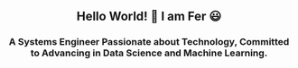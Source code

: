 <h2 align="center">Hello World! 👋 I am Fer 😃</h2>


<h3 align="center">A Systems Engineer Passionate about Technology, Committed to Advancing in Data Science and Machine Learning.</h3>

<!--
**FerTech4/FerTech4** is a ✨ _special_ ✨ repository because its `README.md` (this file) appears on your GitHub profile.

Here are some ideas to get you started:

- 🔭 I’m currently working on ...
- 🌱 I’m currently learning ...
- 👯 I’m looking to collaborate on ...
- 🤔 I’m looking for help with ...
- 💬 Ask me about ...
- 📫 How to reach me: ...
- 😄 Pronouns: ...
- ⚡ Fun fact: ...
-->
